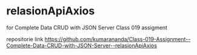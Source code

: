 # relasionApiAxios


for Complete Data CRUD with JSON Server
Class 019 assigment 

repositorie link https://github.com/kumarananda/Class-019-Assignment--Complete-Data-CRUD-with-JSON-Server--relasionApiAxios
